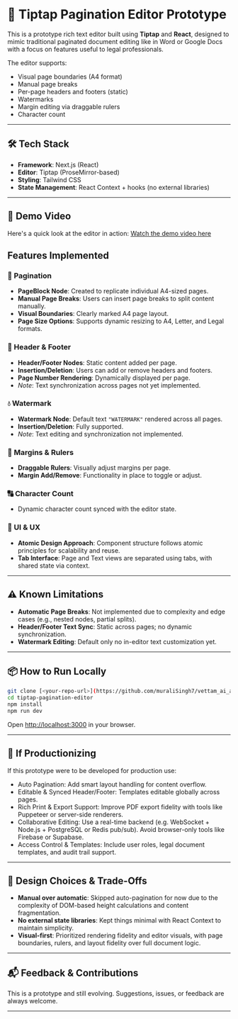 # 📄 Tiptap Pagination Editor Prototype

This is a prototype rich text editor built using **Tiptap** and **React**, designed to mimic traditional paginated document editing like in Word or Google Docs with a focus on features useful to legal professionals.

The editor supports:

- Visual page boundaries (A4 format)
- Manual page breaks
- Per-page headers and footers (static)
- Watermarks
- Margin editing via draggable rulers
- Character count

---

## 🛠️ Tech Stack

- **Framework**: Next.js (React)
- **Editor**: Tiptap (ProseMirror-based)
- **Styling**: Tailwind CSS
- **State Management**: React Context + hooks (no external libraries)

---
## 🎥 Demo Video
Here's a quick look at the editor in action:
[Watch the demo video here]("/public/demo.webm")

## Features Implemented

### 📑 Pagination

- **PageBlock Node**: Created to replicate individual A4-sized pages.
- **Manual Page Breaks**: Users can insert page breaks to split content manually.
- **Visual Boundaries**: Clearly marked A4 page layout.
- **Page Size Options**: Supports dynamic resizing to A4, Letter, and Legal formats.

### 🧾 Header & Footer

- **Header/Footer Nodes**: Static content added per page.
- **Insertion/Deletion**: Users can add or remove headers and footers.
- **Page Number Rendering**: Dynamically displayed per page.
- _Note_: Text synchronization across pages not yet implemented.

### 💧 Watermark

- **Watermark Node**: Default text `"WATERMARK"` rendered across all pages.
- **Insertion/Deletion**: Fully supported.
- _Note_: Text editing and synchronization not implemented.

### 📏 Margins & Rulers

- **Draggable Rulers**: Visually adjust margins per page.
- **Margin Add/Remove**: Functionality in place to toggle or adjust.

### 🔠 Character Count

- Dynamic character count synced with the editor state.

### 💅 UI & UX

- **Atomic Design Approach**: Component structure follows atomic principles for scalability and reuse.
- **Tab Interface**: Page and Text views are separated using tabs, with shared state via context.

---

## ⚠️ Known Limitations

- **Automatic Page Breaks**: Not implemented due to complexity and edge cases (e.g., nested nodes, partial splits).
- **Header/Footer Text Sync**: Static across pages; no dynamic synchronization.
- **Watermark Editing**: Default only no in-editor text customization yet.

---

## 📦 How to Run Locally

```bash
git clone [<your-repo-url>](https://github.com/muraliSingh7/vettam_ai_assignment.git)
cd tiptap-pagination-editor
npm install
npm run dev
```

Open [http://localhost:3000](http://localhost:3000) in your browser.

---

## 🚀 If Productionizing

If this prototype were to be developed for production use:

- Auto Pagination: Add smart layout handling for content overflow.
- Editable & Synced Header/Footer: Templates editable globally across pages.
- Rich Print & Export Support: Improve PDF export fidelity with tools like Puppeteer or server-side renderers.
- Collaborative Editing: Use a real-time backend (e.g. WebSocket + Node.js + PostgreSQL or Redis pub/sub). Avoid browser-only tools like Firebase or Supabase.
- Access Control & Templates: Include user roles, legal document templates, and audit trail support.

---

## 🧠 Design Choices & Trade-Offs

- **Manual over automatic**: Skipped auto-pagination for now due to the complexity of DOM-based height calculations and content fragmentation.
- **No external state libraries**: Kept things minimal with React Context to maintain simplicity.
- **Visual-first**: Prioritized rendering fidelity and editor visuals, with page boundaries, rulers, and layout fidelity over full document logic.

---

## 📬 Feedback & Contributions

This is a prototype and still evolving. Suggestions, issues, or feedback are always welcome.

---
